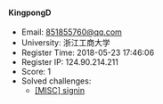 #### KingpongD  

* Email: 851855760@qq.com  
* University: 浙江工商大学  
* Register Time: 2018-05-23 17:46:06  
* Register IP: 124.90.214.211  
* Score: 1  
* Solved challenges: 
  * [[MISC] signin](https://github.com/SniperOJ/Challenges/blob/master/MISC/signin.json)  
